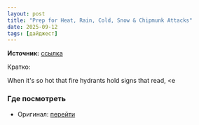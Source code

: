 ```yaml
---
layout: post
title: "Prep for Heat, Rain, Cold, Snow & Chipmunk Attacks"
date: 2025-09-12
tags: [дайджест]
---
```


**Источник:** [ссылка](https://www.shutterbug.com/content/prep-heat-rain-cold-snow-chipmunk-attacks)

Кратко: <div class="field field-name-body field-type-text-with-summary field-label-hidden"><div class="field-items"><div class="field-item even"><p>When it's so hot that fire hydrants hold signs that read, <e

### Где посмотреть
- Оригинал: [перейти]({link})
